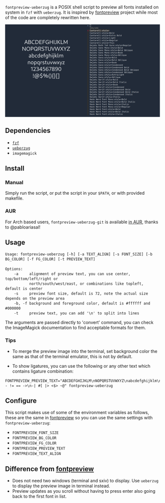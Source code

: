 `fontpreview-ueberzug` is a POSIX shell script to preview all fonts installed on system in `fzf` with `ueberzug`. It is inspired by [fontpreview](https://github.com/sdushantha/fontpreview) project while most of the code are completely rewritten here.

![](./demo.gif)

## Dependencies

- [`fzf`](https://github.com/junegunn/fzf)
- [`ueberzug`](https://github.com/seebye/ueberzug)
- `imagemagick`

## Install

### Manual

Simply run the script, or put the script in your `$PATH`, or with provided makefile.

### AUR

For Arch based users, `fontpreview-ueberzug-git` is available [in AUR](https://aur.archlinux.org/packages/fontpreview-ueberzug-git), thanks to @pabloariasal!

## Usage

```
Usage: fontpreview-ueberzug [-h] [-a TEXT_ALIGN] [-s FONT_SIZE] [-b BG_COLOR] [-f FG_COLOR] [-t PREVIEW_TEXT]

Options:
    -a     alignment of preview text, you can use center, top/bottom/left/right or
           north/south/west/east, or combinations like topleft, default is center
    -s     preview font size, default is 72, note the actual size depends on the preview area
    -b, -f background and foreground color, default is #ffffff and #000000
    -t     preview text, you can add '\n' to split into lines
```

The arguments are passed directly to 'convert' command, you can check the ImageMagick documentation to find acceptable formats for them.

### Tips

- To merge the preview image into the terminal, set background color the same as that of the terminal emulator, this is not by default.

- To show ligatures, you can use the following or any other text which contains ligature combination:
```
FONTPREVIEW_PREVIEW_TEXT="ABCDEFGHIJKLM\nNOPQRSTUVWXYZ\nabcdefghijklm\nnopqrstuvwxyz\n1234567890\n<!-- != == ->\n-| #[ |> <$> ~@" fontpreview-ueberzug
```

## Configure

This script makes use of some of the environment variables as follows, these are the same in [fontpreview](https://github.com/sdushantha/fontpreview) so you can use the same settings with `fontpreview-ueberzug`:

- `FONTPREVIEW_FONT_SIZE`
- `FONTPREVIEW_BG_COLOR`
- `FONTPREVIEW_FG_COLOR`
- `FONTPREVIEW_PREVIEW_TEXT`
- `FONTPREVIEW_TEXT_ALIGN`

## Difference from [fontpreview](https://github.com/sdushantha/fontpreview)

- Does not need two windows (terminal and sxiv) to display. Use `ueberzug` to display the preview image in terminal instead.
- Preview updates as you scroll without having to press enter also going back to the first font in list.
